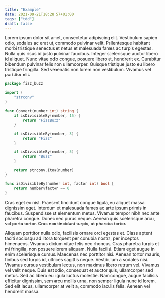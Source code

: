 ```yaml
---
title: "Example"
date: 2021-09-21T18:28:57+01:00
tags: ["tdd"]
draft: false
---
```


Lorem ipsum dolor sit amet, consectetur adipiscing elit. Vestibulum sapien odio, sodales ac erat ut, commodo pulvinar velit. Pellentesque habitant morbi tristique senectus et netus et malesuada fames ac turpis egestas. Nulla quis risus id justo pulvinar faucibus. Integer scelerisque auctor libero id aliquet. Nunc vitae odio congue, posuere libero at, hendrerit ex. Curabitur bibendum pulvinar felis non ullamcorper. Quisque tristique justo eu libero tristique fringilla. Sed venenatis non lorem non vestibulum. Vivamus vel porttitor elit.

```go
package fizz_buzz

import (
	"strconv"
)

func Convert(number int) string {
	if isDivisibleBy(number, 15) {
		return "FizzBuzz"
	}

	if isDivisibleBy(number, 3) {
		return "Fizz"
	}

	if isDivisibleBy(number, 5) {
		return "Buzz"
	}

	return strconv.Itoa(number)
}

func isDivisibleBy(number int, factor int) bool {
	return number%factor == 0
}
```

Cras eget ex nisl. Praesent tincidunt congue ligula, eu aliquet massa dignissim eget. Interdum et malesuada fames ac ante ipsum primis in faucibus. Suspendisse ut elementum metus. Vivamus tempor nibh nec ante pharetra congue. Donec nec purus neque. Aenean quis scelerisque arcu, vel porta tortor. Cras non tincidunt turpis, at pharetra tortor.

Aliquam porttitor nulla odio, facilisis ornare orci egestas et. Class aptent taciti sociosqu ad litora torquent per conubia nostra, per inceptos himenaeos. Vivamus dictum vitae felis nec rhoncus. Cras pharetra turpis et mi fringilla, non posuere lorem aliquam. Nulla facilisi. Etiam eget augue in enim scelerisque cursus. Maecenas nec porttitor nisi. Aenean tortor mauris, finibus sed turpis id, ultrices sagittis neque. Vestibulum a sodales nisi. Vivamus cursus vestibulum lectus, non maximus libero rutrum vel. Vivamus vel velit neque. Duis est odio, consequat et auctor quis, ullamcorper sed metus. Sed ac libero eu ligula luctus molestie. Nam congue, augue facilisis efficitur dignissim, sem arcu mollis urna, non semper ligula nunc id lorem. Sed elit lacus, ullamcorper at velit a, commodo iaculis felis. Aenean vel hendrerit massa.

